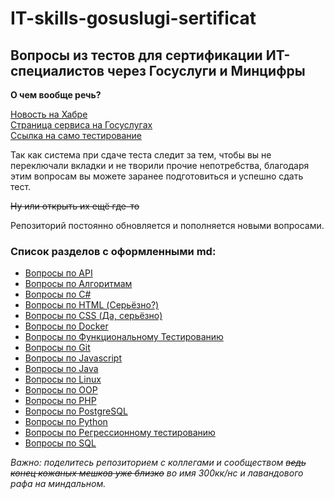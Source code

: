 # IT-skills-gosuslugi-sertificat

## Вопросы из тестов для сертификации ИТ-специалистов через Госуслуги и Минцифры

**О чем вообще речь?**

[Новость на Хабре](https://habr.com/ru/news/914910/)<br>
[Страница сервиса на Госуслугах](https://www.gosuslugi.ru/itskills)<br>
[Ссылка на само тестирование](https://career.hh.ru/assessment)

Так как система при сдаче теста следит за тем, чтобы вы не переключали вкладки и не творили прочие непотребства, благодаря этим вопросам вы можете заранее подготовиться и успешно сдать тест.

~~Ну или открыть их ещё где-то~~

Репозиторий постоянно обновляется и пополняется новыми вопросами.

### Список разделов с оформленными md:

- [Вопросы по API](/API)
- [Вопросы по Алгоритмам](/Algorithms)
- [Вопросы по C#](/C#)
- [Вопросы по HTML (Серьёзно?)](/HTML)
- [Вопросы по CSS (Да, серьёзно)](/CSS)
- [Вопросы по Docker](/Docker)
- [Вопросы по Функциональному Тестированию](/Func_test)
- [Вопросы по Git](/Git)
- [Вопросы по Javascript](/JS)
- [Вопросы по Java](/Java)
- [Вопросы по Linux](/Linux)
- [Вопросы по OOP](/OOP)
- [Вопросы по PHP](/PHP)
- [Вопросы по PostgreSQL](/PostgreSQL)
- [Вопросы по Python](/Python)
- [Вопросы по Регрессионному тестированию](/Reg_test)
- [Вопросы по SQL](/SQL)
  
*Важно: поделитесь репозиторием с коллегами и сообществом ~~ведь конец кожаных мешков уже близко~~ во имя 300кк/нс и лавандового рафа на миндальном.*
